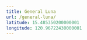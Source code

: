 ```yaml
---
title: General Luna
url: /general-luna/
latitude: 15.485350200000001
longitude: 120.96722430000001
---
```

